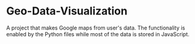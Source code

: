 # Geo-Data-Visualization
A project that makes Google maps from user's data.
The functionality is enabled by the Python files while most of the data is stored in JavaScript.
